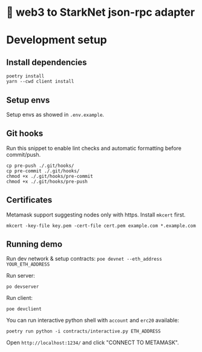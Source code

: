 # 🐍 web3 to StarkNet json-rpc adapter

# Development setup
## Install dependencies
```
poetry install
yarn --cwd client install
```

## Setup envs
Setup envs as showed in `.env.example`.

## Git hooks
Run this snippet to enable lint checks and automatic formatting before commit/push.
```
cp pre-push ./.git/hooks/
cp pre-commit ./.git/hooks/
chmod +x ./.git/hooks/pre-commit
chmod +x ./.git/hooks/pre-push
```

## Certificates

Metamask support suggesting nodes only with https. Install `mkcert` first.

```
mkcert -key-file key.pem -cert-file cert.pem example.com *.example.com
```

## Running demo
Run dev network & setup contracts:
``
poe devnet --eth_address YOUR_ETH_ADDRESS
``

Run server:
```
po devserver
```

Run client:
```
poe devclient
```

You can run interactive python shell with `account` and `erc20` available: 
```
poetry run python -i contracts/interactive.py ETH_ADDRESS
```


Open `http://localhost:1234/` and click "CONNECT TO METAMASK".